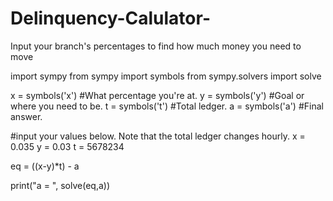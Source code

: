 # Delinquency-Calulator-
Input your branch's percentages to find how much money you need to move 

import sympy 
from sympy import symbols
from sympy.solvers import solve 

x = symbols('x') #What percentage you're at.
y = symbols('y') #Goal or where you need to be. 
t = symbols('t') #Total ledger.
a = symbols('a') #Final answer.

#input your values below. Note that the total ledger changes hourly. 
x = 0.035
y = 0.03
t = 5678234

eq = ((x-y)*t) - a

print("a = ", solve(eq,a))
